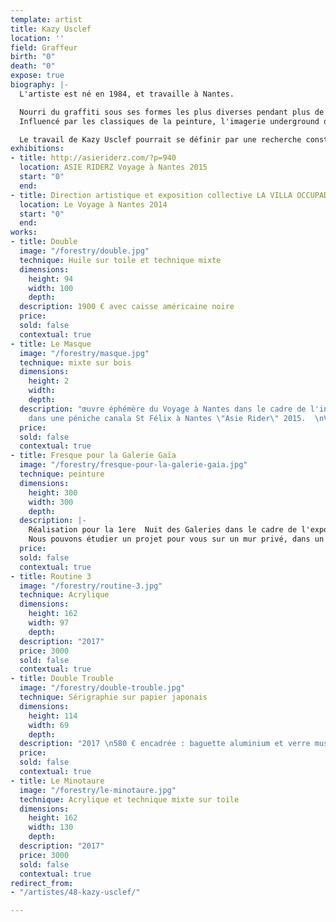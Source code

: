 ```yaml
---
template: artist
title: Kazy Usclef
location: ''
field: Graffeur
birth: "0"
death: "0"
expose: true
biography: |-
  L'artiste est né en 1984, et travaille à Nantes.

  Nourri du graffiti sous ses formes les plus diverses pendant plus de 10 ans, il utilise aujourd'hui un large éventail de technique de représentation (gravure, sérigraphie, encre ,pochoir...).
  Influencé par les classiques de la peinture, l'imagerie underground des années 80 à aujourd'hui ou plus largement par l'art populaire, il n'hésite pas à détourner de manière incisive certaines iconographies sacrées.

  Le travail de Kazy Usclef pourrait se définir par une recherche constante de rencontre, technique, humaine, culturelle où le frottement alimente de manière constante sa recherche artistique. C'est par cette recherche qu'il alimente une variété de langage dans un souci d' accessibilité par le plus grand nombre. Ses productions sont les plus fréquemment nourries de voyages et référencées à la rue, source d'inspiration infinie considérée comme une galerie à ciel ouvert et un parfait terrain d'expérimentation.
exhibitions:
- title: http://asieriderz.com/?p=940
  location: ASIE RIDERZ Voyage à Nantes 2015
  start: "0"
  end: 
- title: Direction artistique et exposition collective LA VILLA OCCUPADA
  location: Le Voyage à Nantes 2014
  start: "0"
  end: 
works:
- title: Double
  image: "/forestry/double.jpg"
  technique: Huile sur toile et technique mixte
  dimensions:
    height: 94
    width: 100
    depth: 
  description: 1900 € avec caisse américaine noire
  price: 
  sold: false
  contextual: true
- title: Le Masque
  image: "/forestry/masque.jpg"
  technique: mixte sur bois
  dimensions:
    height: 2
    width: 
    depth: 
  description: "œuvre éphémère du Voyage à Nantes dans le cadre de l'installation
    dans une péniche canala St Félix à Nantes \"Asie Rider\" 2015.  \nVendu"
  price: 
  sold: false
  contextual: true
- title: Fresque pour la Galerie Gaïa
  image: "/forestry/fresque-pour-la-galerie-gaia.jpg"
  technique: peinture
  dimensions:
    height: 300
    width: 300
    depth: 
  description: |-
    Réalisation pour la 1ere  Nuit des Galeries dans le cadre de l'exposition La Chambre 21
    Nous pouvons étudier un projet pour vous sur un mur privé, dans un hall d'entreprise, ou sur toile. Prix selon le projet
  price: 
  sold: false
  contextual: true
- title: Routine 3
  image: "/forestry/routine-3.jpg"
  technique: Acrylique
  dimensions:
    height: 162
    width: 97
    depth: 
  description: "2017"
  price: 3000
  sold: false
  contextual: true
- title: Double Trouble
  image: "/forestry/double-trouble.jpg"
  technique: Sérigraphie sur papier japonais
  dimensions:
    height: 114
    width: 69
    depth: 
  description: "2017 \n580 € encadrée : baguette aluminium et verre musée"
  price: 
  sold: false
  contextual: true
- title: Le Minotaure
  image: "/forestry/le-minotaure.jpg"
  technique: Acrylique et technique mixte sur toile
  dimensions:
    height: 162
    width: 130
    depth: 
  description: "2017"
  price: 3000
  sold: false
  contextual: true
redirect_from:
- "/artistes/48-kazy-usclef/"

---
```

